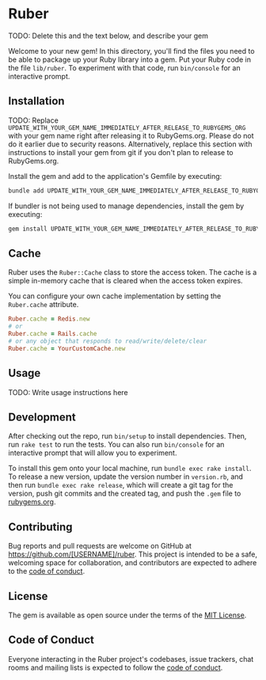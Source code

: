 # Ruber

TODO: Delete this and the text below, and describe your gem

Welcome to your new gem! In this directory, you'll find the files you need to be able to package up your Ruby library into a gem. Put your Ruby code in the file `lib/ruber`. To experiment with that code, run `bin/console` for an interactive prompt.

## Installation

TODO: Replace `UPDATE_WITH_YOUR_GEM_NAME_IMMEDIATELY_AFTER_RELEASE_TO_RUBYGEMS_ORG` with your gem name right after releasing it to RubyGems.org. Please do not do it earlier due to security reasons. Alternatively, replace this section with instructions to install your gem from git if you don't plan to release to RubyGems.org.

Install the gem and add to the application's Gemfile by executing:

```bash
bundle add UPDATE_WITH_YOUR_GEM_NAME_IMMEDIATELY_AFTER_RELEASE_TO_RUBYGEMS_ORG
```

If bundler is not being used to manage dependencies, install the gem by executing:

```bash
gem install UPDATE_WITH_YOUR_GEM_NAME_IMMEDIATELY_AFTER_RELEASE_TO_RUBYGEMS_ORG
```
## Cache

Ruber uses the `Ruber::Cache` class to store the access token. The cache is a simple in-memory cache that is cleared when the access token expires.

You can configure your own cache implementation by setting the `Ruber.cache` attribute.

```ruby
Ruber.cache = Redis.new
# or
Ruber.cache = Rails.cache
# or any object that responds to read/write/delete/clear
Ruber.cache = YourCustomCache.new
```

## Usage

TODO: Write usage instructions here

## Development

After checking out the repo, run `bin/setup` to install dependencies. Then, run `rake test` to run the tests. You can also run `bin/console` for an interactive prompt that will allow you to experiment.

To install this gem onto your local machine, run `bundle exec rake install`. To release a new version, update the version number in `version.rb`, and then run `bundle exec rake release`, which will create a git tag for the version, push git commits and the created tag, and push the `.gem` file to [rubygems.org](https://rubygems.org).

## Contributing

Bug reports and pull requests are welcome on GitHub at https://github.com/[USERNAME]/ruber. This project is intended to be a safe, welcoming space for collaboration, and contributors are expected to adhere to the [code of conduct](https://github.com/[USERNAME]/ruber/blob/master/CODE_OF_CONDUCT.md).

## License

The gem is available as open source under the terms of the [MIT License](https://opensource.org/licenses/MIT).

## Code of Conduct

Everyone interacting in the Ruber project's codebases, issue trackers, chat rooms and mailing lists is expected to follow the [code of conduct](https://github.com/[USERNAME]/ruber/blob/master/CODE_OF_CONDUCT.md).
